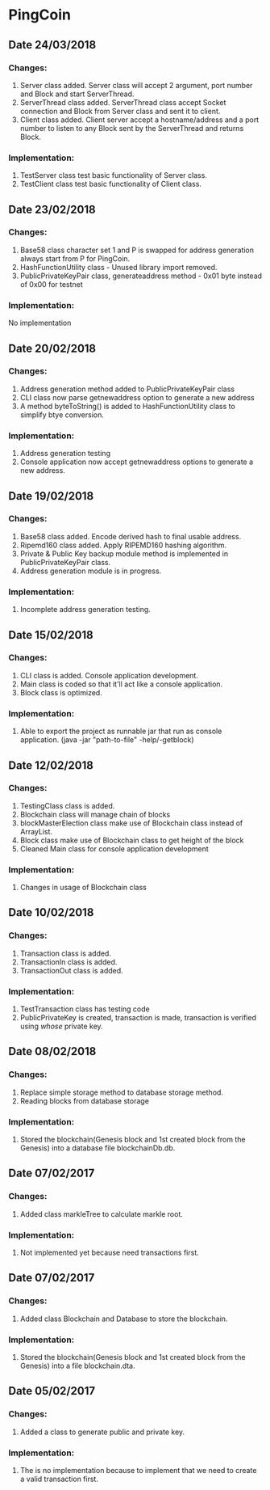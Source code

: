 # PingCoin

## Date 24/03/2018

### Changes:
1. Server class added. Server class will accept 2 argument, port number and Block and start ServerThread.
2. ServerThread class added. ServerThread class accept Socket connection and Block from Server class and sent it to client.
3. Client class added. Client server accept a hostname/address and a port number to listen to any Block sent by the ServerThread and returns Block.

### Implementation:
1. TestServer class test basic functionality of Server class.
2. TestClient class test basic functionality of Client class.

## Date 23/02/2018

### Changes:
1. Base58 class character set 1 and P is swapped for address generation always start from P for PingCoin.
2. HashFunctionUtility class - Unused library import removed.
3. PublicPrivateKeyPair class, generateaddress method - 0x01 byte instead of 0x00 for testnet

### Implementation:
No implementation

## Date 20/02/2018

### Changes:
1. Address generation method added to PublicPrivateKeyPair class
2. CLI class now parse getnewaddress option to generate a new address
3. A method byteToString() is added to HashFunctionUtility class to simplify btye conversion.

### Implementation:
1. Address generation testing
2. Console application now accept getnewaddress options to generate a new address.

## Date 19/02/2018

### Changes:
1. Base58 class added. Encode derived hash to final usable address.
2. Ripemd160 class added. Apply RIPEMD160 hashing algorithm.
3. Private & Public Key backup module method is implemented in PublicPrivateKeyPair class.
4. Address generation module is in progress.

### Implementation:
1. Incomplete address generation testing.

## Date 15/02/2018

### Changes:
1. CLI class is added. Console application development.
2. Main class is coded so that it'll act like a console application.
3. Block class is optimized.

### Implementation:
1. Able to export the project as runnable jar that run as console application. (java -jar "path-to-file" -help/-getblock)

## Date 12/02/2018

### Changes:
1. TestingClass class is added.
2. Blockchain class will manage chain of blocks
3. blockMasterElection class make use of Blockchain class instead of ArrayList<Block>.
4. Block class make use of Blockchain class to get height of the block
5. Cleaned Main class for console application development

### Implementation:
1. Changes in usage of Blockchain class

## Date 10/02/2018

### Changes:
1. Transaction class is added.
2. TransactionIn class is added.
3. TransactionOut class is added.

### Implementation:
1. TestTransaction class has testing code
2. PublicPrivateKey is created, transaction is made, transaction is verified using *whose* private key.

## Date 08/02/2018

### Changes: 
1. Replace simple storage method to database storage method. 
2. Reading blocks from database storage
### Implementation:
1. Stored the blockchain(Genesis block and 1st created block from the Genesis) into a database file blockchainDb.db.

## Date 07/02/2017

### Changes:
1. Added class markleTree to calculate markle root.
  
### Implementation:
1. Not implemented yet because need transactions first.

## Date 07/02/2017

### Changes:
1. Added class Blockchain and Database to store the blockchain.

### Implementation:
1. Stored the blockchain(Genesis block and 1st created block from the Genesis) into a file blockchain.dta.

## Date 05/02/2017

### Changes:
1. Added a class to generate public and private key.
  
### Implementation:
1. The is no implementation because to implement that we need to create a valid transaction first.
